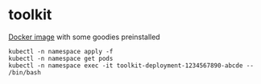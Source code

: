 # toolkit

[Docker image](https://hub.docker.com/r/cmrust/toolkit/) with some goodies preinstalled

```
kubectl -n namespace apply -f 
kubectl -n namespace get pods
kubectl -n namespace exec -it toolkit-deployment-1234567890-abcde -- /bin/bash
```
